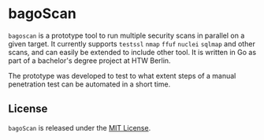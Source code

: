 # bagoScan

`bagoscan` is a prototype tool to run multiple security scans in parallel on a given target.
It currently supports `testssl` `nmap` `ffuf` `nuclei` `sqlmap` and other scans, and can easily be extended 
to include other tool.
It is written in Go as part of a bachelor's degree project at HTW Berlin.

The prototype was developed to test to what extent steps of a manual penetration test can be automated in a short time.


## License

`bagoScan` is released under the [MIT License](https://github.com/pomcom/bagoScan/blob/main/LICENSE).
